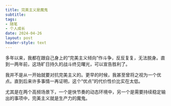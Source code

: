 ```yaml
---
title: 完美主义是魔鬼
subtitle: 
tags: 
- 随笔
- 个人成长
date: 2024-04-26
layout: post
header-style: text
---
```


多年以来，我都在跟自己身上的”完美主义倾向”作斗争，反反复复，无法脱身。直到一两年前，这场旷日持久的战斗终见曙光，可以宣告胜利了。

我并不是从一开始就要对抗完美主义的。更早的时候，我甚至曾将之视为一个优点。直到后来许多事情一再证明，这个“优点”的代价性价比实在太低。

尤其是在两个高频场景下，一个是快节奏的动态环境中，另一个是需要持续稳定输出的事项中，完美主义就是生产力的魔鬼。

